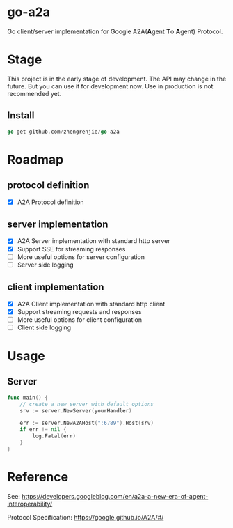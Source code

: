 # go-a2a
Go client/server implementation for Google A2A(**A**gent **T**o **A**gent) Protocol.

# Stage
This project is in the early stage of development. The API may change in the future.
But you can use it for development now. Use in production is not recommended yet.

## Install

```go
go get github.com/zhengrenjie/go-a2a
```

# Roadmap

## protocol definition
- [x] A2A Protocol definition

## server implementation
- [x] A2A Server implementation with standard http server
- [x] Support SSE for streaming responses
- [ ] More useful options for server configuration
- [ ] Server side logging

## client implementation
- [x] A2A Client implementation with standard http client
- [x] Support streaming requests and responses
- [ ] More useful options for client configuration
- [ ] Client side logging

# Usage

## Server

```go
func main() {
    // create a new server with default options
    srv := server.NewServer(yourHandler)

    err := server.NewA2AHost(":6789").Host(srv)
    if err != nil {
        log.Fatal(err)
    }
}
```

# Reference

See: https://developers.googleblog.com/en/a2a-a-new-era-of-agent-interoperability/

Protocol Specification: https://google.github.io/A2A/#/
